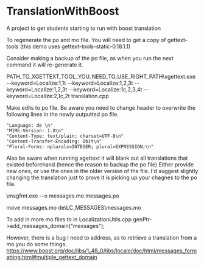 # TranslationWithBoost

A project to get students starting to run with boost translation

To regenerate the po and mo file.  You will need to get a copy of gettext-tools (this demo uses gettext-tools-static-0.18.1.1)

Consider making a backup of the po file, as when you run the next command it will re-generate it.

PATH_TO_XGETTEXT_TOOL_YOU_NEED_TO_USE_RIGHT_PATH\xgettext.exe --keyword=Localize:1,1t --keyword=Localize:1,2,3t --keyword=Localize:1,2,3t --keyword=Localize:1c,2,3,4t --keyword=Localize:2,1c,2t  translation.cpp

Make edits to po file.  Be aware you need to change header to overwrite the following lines in the newly outputted po file.
```
"Language: de \n"
"MIME-Version: 1.0\n"
"Content-Type: text/plain; charset=UTF-8\n"
"Content-Transfer-Encoding: 8bit\n"
"Plural-Forms: nplurals=INTEGER; plural=EXPRESSION;\n"
```

Also be aware when running xgettext it will blank out all translations that existed beforehand (hence the reason to backup the po file)  Either provide new ones, or use the ones in the older version of the file.  I'd suggest slightly changing the translation just to prove it is picking up your chagnes to the po file.

<path>\msgfmt.exe --o messages.mo messages.po

move messages.mo de\LC_MESSAGES\messages.mo

  
To add in more mo files to  in LocalizationUtils.cpp
  genPtr->add_messages_domain("messages");

  However, there is a bug I need to address, as to retrieve a translation from a mo you do some things.  https://www.boost.org/doc/libs/1_48_0/libs/locale/doc/html/messages_formatting.html#multiple_gettext_domain
  

